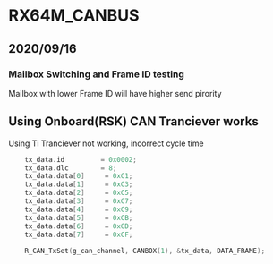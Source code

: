 # RX64M_CANBUS  
## 2020/09/16  
### Mailbox Switching and Frame ID testing  
Mailbox with lower Frame ID will have higher send pirority  
## Using Onboard(RSK) CAN Tranciever works  
Using Ti Tranciever not working, incorrect cycle time  
``` c
	tx_data.id         = 0x0002;
	tx_data.dlc        = 8;
	tx_data.data[0]     = 0xC1;
	tx_data.data[1]     = 0xC3;
	tx_data.data[2]     = 0xC5;
	tx_data.data[3]     = 0xC7;
	tx_data.data[4]     = 0xC9;
	tx_data.data[5]     = 0xCB;
	tx_data.data[6]     = 0xCD;
	tx_data.data[7]     = 0xCF;
	
	R_CAN_TxSet(g_can_channel, CANBOX(1), &tx_data, DATA_FRAME);
	
```
